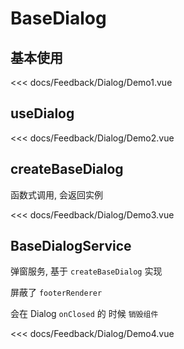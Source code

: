 # BaseDialog

## 基本使用

<Demo1></Demo1>

<<< docs/Feedback/Dialog/Demo1.vue

## useDialog

<Demo2></Demo2>

<<< docs/Feedback/Dialog/Demo2.vue

## createBaseDialog

函数式调用, 会返回实例

<Demo3></Demo3>

<<< docs/Feedback/Dialog/Demo3.vue

## BaseDialogService

弹窗服务, 基于 `createBaseDialog` 实现

屏蔽了 `footerRenderer`

会在 Dialog `onClosed` 的 时候 `销毁组件`

<Demo4></Demo4>

<<< docs/Feedback/Dialog/Demo4.vue
<script setup>
import Demo1 from 'docs/Feedback/Dialog/Demo1.vue'
import Demo2 from 'docs/Feedback/Dialog/Demo2.vue'
import Demo3 from 'docs/Feedback/Dialog/Demo3.vue'
import Demo4 from 'docs/Feedback/Dialog/Demo4.vue'
</script>